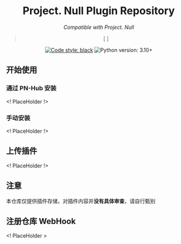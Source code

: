 <div align="center">

# Project. Null Plugin Repository

_Compatible with Project. Null_

> [ ]

[![Code style: black](https://img.shields.io/badge/code%20style-black-000000.svg)](https://github.com/psf/black)
![Python version: 3.10+](https://img.shields.io/badge/python-3.10+-blue.svg)

</div>

## 开始使用

### 通过 PN-Hub 安装

<! PlaceHolder !>

### 手动安装

<! PlaceHolder !>

## 上传插件

<! PlaceHolder !>

## 注意

本仓库仅提供插件存储，对插件内容并**没有具体审查**，请自行甄别

## 注册仓库 WebHook

<! PlaceHolder >
